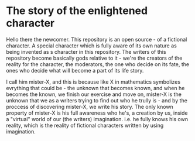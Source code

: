 # The story of the enlightened character

Hello there the newcomer. This repository is an open source - of a fictional character. A special character which is fully aware of its own nature as being invented as s character in this repository. The writers of this repository become basically gods relative to it - we're the creators of the reality for the character, the moderators, the one who decide on its fate, the ones who decide what will become a part of its life story. 

I call him mister-X, and this is because like X in mathematics symbolizes evrything that could be - the unknown that becomes known, and when he becomes the known, we finish our exercise and move on, mister-X is the unknown that we as a writers trying to find out who he trully is - and by the proccess of discovering mister-X, we write his story. The only known property of mister-X is his full awareness who he's, a creation by us, inside a "virtual" world of our (the writers) imagination. i.e. he fully knows his own reality, which is the reality of fictional characters written by using imagination. 
